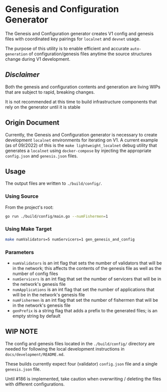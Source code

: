 # Genesis and Configuration Generator

The Genesis and Configuration generator creates V1 config and genesis files with coordinated key pairings for `localnet` and `devnet` usage.

The purpose of this utility is to enable efficient and accurate `auto-generation` of configuration/genesis files anytime the source structures change during V1 development.

## _Disclaimer_

Both the genesis and configuration contents and generation are living WIPs that are subject to rapid, breaking changes.

It is not recommended at this time to build infrastructure components that rely on the generator until it is stable

## Origin Document

Currently, the Genesis and Configuration generator is necessary to create development `localnet` environments for iterating on V1. A current example (as of 09/2022) of this is the `make lightweight_localnet` debug utility that generates a `localnet` using `docker-compose` by injecting the appropriate `config.json` and `genesis.json` files.

## Usage

The output files are written to `./build/config/`.

### Using Source

From the project's root:

```bash
go run ./build/config/main.go --numFishermen=1
```

### Using Make Target

```bash
make numValidators=5 numServicers=1 gen_genesis_and_config
```

### Parameters

- `numValidators` is an int flag that sets the number of validators that will be in the network; this affects the contents of the genesis file as well as the number of config files
- `numServicers` is an int flag that set the number of servicers that will be in the network's genesis file
- `numApplications` is an int flag that set the number of applications that will be in the network's genesis file
- `numFishermen` is an int flag that set the number of fishermen that will be in the network's genesis file
- `genPrefix` is a string flag that adds a prefix to the generated files; is an empty string by default

## **WIP NOTE**

The config and genesis files located in the `./build/config/` directory are needed for following the local development instructions in `docs/development/README.md`.

These builds currently expect four (validator) `config.json` file and a single `genesis.json` file.

Until #186 is implemented, take caution when overwriting / deleting the files with different configurations.

<!-- GITHUB_WIKI: build/config/readme -->
